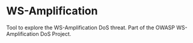 WS-Amplification
================

Tool to explore the WS-Amplification DoS threat. Part of the OWASP WS-Amplification DoS Project.
